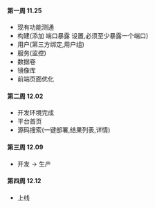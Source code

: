 
#### 第一周 11.25

* 现有功能测通
* 构建(添加 端口暴露 设置,必须至少暴露一个端口)
* 用户(第三方绑定,用户组)
* 服务(监控)
* 数据卷
* 镜像库
* 前端页面优化


#### 第二周 12.02

* 开发环境完成
* 平台首页
* 源码搜索(一键部署,结果列表,详情)

#### 第三周 12.09

* 开发 -> 生产

#### 第四周 12.12

* 上线
